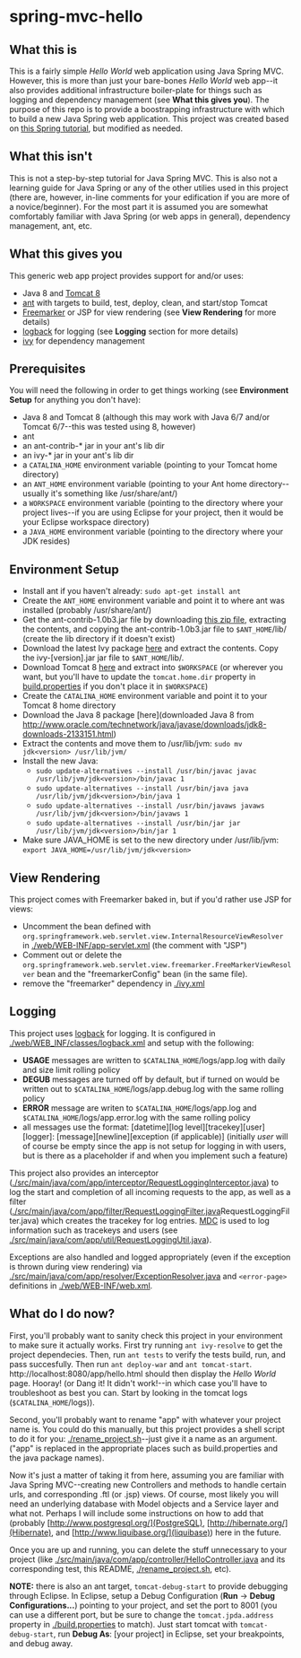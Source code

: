 # spring-mvc-hello

## What this is

This is a fairly simple *Hello World* web application using Java Spring MVC. However, this is more than just your bare-bones *Hello World* web app--it also provides additional infrastructure boiler-plate for things such as logging and dependency management (see **What this gives you**). The purpose of this repo is to provide a boostrapping infrastructure with which to build a new Java Spring web application. This project was created based on [this Spring tutorial](http://static.springsource.org/docs/Spring-MVC-step-by-step/part1.html), but modified as needed.

## What this isn't

This is not a step-by-step tutorial for Java Spring MVC. This is also not a learning guide for Java Spring or any of the other utilies used in this project (there are, however, in-line comments for your edification if you are more of a novice/beginner). For the most part it is assumed you are somewhat comfortably familiar with Java Spring (or web apps in general), dependency management, ant, etc.

## What this gives you

This generic web app project provides support for and/or uses:

- Java 8 and [Tomcat 8](https://tomcat.apache.org/tomcat-8.0-doc/introduction.html)
- [ant](http://ant.apache.org/) with targets to build, test, deploy, clean, and start/stop Tomcat
- [Freemarker](http://freemarker.incubator.apache.org/) or JSP for view rendering (see **View Rendering** for more details)
- [logback](http://logback.qos.ch/) for logging (see **Logging** section for more details)
- [ivy](http://ant.apache.org/ivy/) for dependency management

## Prerequisites

You will need the following in order to get things working (see **Environment Setup** for anything you don't have):

- Java 8 and Tomcat 8 (although this may work with Java 6/7 and/or Tomcat 6/7--this was tested using 8, however)
- ant
- an ant-contrib-* jar in your ant's lib dir
- an ivy-* jar in your ant's lib dir
- a `CATALINA_HOME` environment variable (pointing to your Tomcat home directory)
- an `ANT_HOME` environment variable (pointing to your Ant home directory--usually it's something like /usr/share/ant/)
- a `WORKSPACE` environment variable (pointing to the directory where your project lives--if you are using Eclipse for your project, then it would be your Eclipse workspace directory)
- a `JAVA_HOME` environment variable (pointing to the directory where your JDK resides)

## Environment Setup

- Install ant if you haven't already: `sudo apt-get install ant`
- Create the `ANT_HOME` environment variable and point it to where ant was installed (probably /usr/share/ant/)
- Get the ant-contrib-1.0b3.jar file by downloading [this zip file](http://sourceforge.net/projects/ant-contrib/files/ant-contrib/1.0b3/ant-contrib-1.0b3-bin.tar.gz/download), extracting the contents, and copying the ant-contrib-1.0b3.jar file to `$ANT_HOME`/lib/ (create the lib directory if it doesn't exist)
- Download the latest Ivy package [here](http://ant.apache.org/ivy/download.cgi) and extract the contents. Copy the ivy-[version].jar jar file to `$ANT_HOME`/lib/.
- Download Tomcat 8 [here](http://mirror.sdunix.com/apache/tomcat/tomcat-8/v8.0.30/bin/apache-tomcat-8.0.30.tar.gz) and extract into `$WORKSPACE` (or wherever you want, but you'll have to update the `tomcat.home.dir` property in [build.properties](./build.properties) if you don't place it in `$WORKSPACE`)
- Create the `CATALINA_HOME` environment variable and point it to your Tomcat 8 home directory
- Download the Java 8 package [here](downloaded Java 8 from http://www.oracle.com/technetwork/java/javase/downloads/jdk8-downloads-2133151.html)
- Extract the contents and move them to /usr/lib/jvm: `sudo mv jdk<version> /usr/lib/jvm/`
- Install the new Java:
  - `sudo update-alternatives --install /usr/bin/javac javac /usr/lib/jvm/jdk<version>/bin/javac 1`
  - `sudo update-alternatives --install /usr/bin/java java /usr/lib/jvm/jdk<version>/bin/java 1`
  - `sudo update-alternatives --install /usr/bin/javaws javaws /usr/lib/jvm/jdk<version>/bin/javaws 1`
  - `sudo update-alternatives --install /usr/bin/jar jar /usr/lib/jvm/jdk<version>/bin/jar 1`
- Make sure JAVA_HOME is set to the new directory under /usr/lib/jvm: `export JAVA_HOME=/usr/lib/jvm/jdk<version>`

## View Rendering

This project comes with Freemarker baked in, but if you'd rather use JSP for views:

- Uncomment the bean defined with `org.springframework.web.servlet.view.InternalResourceViewResolver` in [./web/WEB-INF/app-servlet.xml](app-servlet.xml) (the comment with "JSP")
- Comment out or delete the `org.springframework.web.servlet.view.freemarker.FreeMarkerViewResolver` bean and the "freemarkerConfig" bean (in the same file).
- remove the "freemarker" dependency in [./ivy.xml](ivy.xml)

## Logging

This project uses [logback](http://logback.qos.ch/) for logging. It is configured in [./web/WEB_INF/classes/logback.xml](logback.xml) and setup with the following:

- **USAGE** messages are written to `$CATALINA_HOME`/logs/app.log with daily and size limit rolling policy
- **DEGUB** messages are turned off by default, but if turned on would be written out to `$CATALINA_HOME`/logs/app.debug.log with the same rolling policy
- **ERROR** message are writen to `$CATALINA_HOME`/logs/app.log and `$CATALINA_HOME`/logs/app.error.log with the same rolling policy
- all messages use the format: \[datetime\]\[log level\]\[tracekey\]\[user\]\[logger\]: \[message\]\[newline\]\[exception (if applicable)\]
(initially *user* will of course be empty since the app is not setup for logging in with users, but is there as a placeholder if and when you implement such a feature)

This project also provides an interceptor ([./src/main/java/com/app/interceptor/RequestLoggingInterceptor.java](RequestLoggingInterceptor.java)) to log the start and completion of all incoming requests to the app, as well as a filter ([./src/main/java/com/app/filter/RequestLoggingFilter.java]()RequestLoggingFilter.java) which creates the tracekey for log entries. [MDC](http://logback.qos.ch/manual/mdc.html) is used to log information such as tracekeys and users (see [./src/main/java/com/app/util/RequestLoggingUtil.java](RequestLoggingUtil.java)).

Exceptions are also handled and logged appropriately (even if the exception is thrown during view rendering) via [./src/main/java/com/app/resolver/ExceptionResolver.java](ExceptionResolver.java) and `<error-page>` definitions in [./web/WEB-INF/web.xml](web.xml).

## What do I do now?

First, you'll probably want to sanity check this project in your environment to make sure it actually works. First try running `ant ivy-resolve` to get the project dependecies. Then, run `ant tests` to verify the tests build, run, and pass succesfully. Then run `ant deploy-war` and `ant tomcat-start`. http://localhost:8080/app/hello.html should then display the *Hello World* page. Hooray! (or Dang it! It didn't work!--in which case you'll have to troubleshoot as best you can. Start by looking in the tomcat logs (`$CATALINA_HOME`/logs)).

Second, you'll probably want to rename "app" with whatever your project name is. You could do this manually, but this project provides a shell script to do it for you: [./rename_project.sh](rename_project.sh)--just give it a name as an argument. ("app" is replaced in the appropriate places such as build.properties and the java package names).

Now it's just a matter of taking it from here, assuming you are familiar with Java Spring MVC--creating new Controllers and methods to handle certain urls, and corresponding .ftl (or .jsp) views. Of course, most likely you will need an underlying database with Model objects and a Service layer and what not. Perhaps I will include some instructions on how to add that (probably [http://www.postgresql.org/](PostgreSQL), [http://hibernate.org/](Hibernate), and [http://www.liquibase.org/](liquibase)) here in the future.

Once you are up and running, you can delete the stuff unnecessary to your project (like [./src/main/java/com/app/controller/HelloController.java](HelloController) and its corresponding test, this README, [./rename_project.sh](rename_project.sh), etc).

**NOTE:** there is also an ant target, `tomcat-debug-start` to provide debugging through Eclipse. In Eclipse, setup a Debug Configuration (**Run** -> **Debug Configurations...**) pointing to your project, and set the port to 8001 (you can use a different port, but be sure to change the `tomcat.jpda.address` property in [./build.properties](build.properties) to match). Just start tomcat with `tomcat-debug-start`, run **Debug As**: \[your project\] in Eclipse, set your breakpoints, and debug away.
